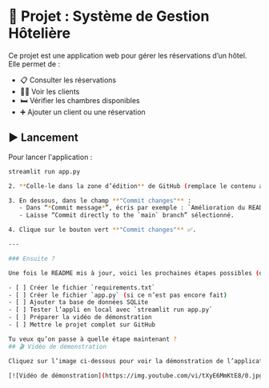 # 🏨 Projet : Système de Gestion Hôtelière

Ce projet est une application web pour gérer les réservations d’un hôtel.  
Elle permet de :
- 📋 Consulter les réservations
- 🧍‍♀️ Voir les clients
- 🛏️ Vérifier les chambres disponibles
- ➕ Ajouter un client ou une réservation

## ▶️ Lancement

Pour lancer l'application :
```bash
streamlit run app.py

2. **Colle-le dans la zone d’édition** de GitHub (remplace le contenu actuel du `README.md` par celui-ci).

3. En dessous, dans le champ **"Commit changes"** :
   - Dans “*Commit message*”, écris par exemple : `Amélioration du README.md`.
   - Laisse “Commit directly to the `main` branch” sélectionné.

4. Clique sur le bouton vert **"Commit changes"** ✅.

---

### Ensuite ?

Une fois le README mis à jour, voici les prochaines étapes possibles (dis-moi où tu en es et je t’aide étape par étape) :

- [ ] Créer le fichier `requirements.txt`  
- [ ] Créer le fichier `app.py` (si ce n’est pas encore fait)  
- [ ] Ajouter ta base de données SQLite  
- [ ] Tester l’appli en local avec `streamlit run app.py`  
- [ ] Préparer la vidéo de démonstration  
- [ ] Mettre le projet complet sur GitHub

Tu veux qu’on passe à quelle étape maintenant ?
## 🎬 Vidéo de démonstration

Cliquez sur l’image ci-dessous pour voir la démonstration de l’application sur YouTube :

[![Vidéo de démonstration](https://img.youtube.com/vi/tXyE6MmKtE8/0.jpg)](https://youtu.be/tXyE6MmKtE8)
